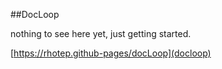 ##DocLoop

nothing to see here yet, just getting started.

[https://rhotep.github-pages/docLoop](docloop)